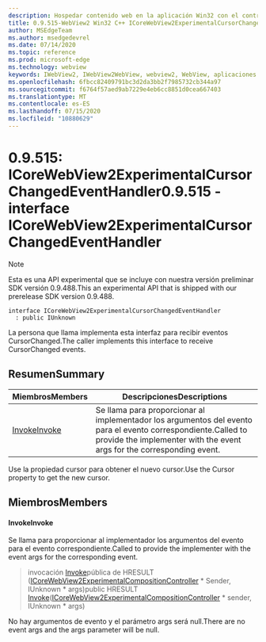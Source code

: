 ```yaml
---
description: Hospedar contenido web en la aplicación Win32 con el control Microsoft Edge WebView2
title: 0.9.515-WebView2 Win32 C++ ICoreWebView2ExperimentalCursorChangedEventHandler
author: MSEdgeTeam
ms.author: msedgedevrel
ms.date: 07/14/2020
ms.topic: reference
ms.prod: microsoft-edge
ms.technology: webview
keywords: IWebView2, IWebView2WebView, webview2, WebView, aplicaciones Win32, Win32, Edge, ICoreWebView2, ICoreWebView2Controller, control de explorador, HTML Edge
ms.openlocfilehash: 6fbcc82409791bc3d2da3bb2f7985732cb344a97
ms.sourcegitcommit: f6764f57aed9ab7229e4eb6cc8851d0cea667403
ms.translationtype: MT
ms.contentlocale: es-ES
ms.lasthandoff: 07/15/2020
ms.locfileid: "10880629"
---
```

# <span data-ttu-id="6fec7-104">0.9.515: ICoreWebView2ExperimentalCursorChangedEventHandler</span><span class="sxs-lookup"><span data-stu-id="6fec7-104">0.9.515 - interface ICoreWebView2ExperimentalCursorChangedEventHandler</span></span> 

> [!NOTE]
> <span data-ttu-id="6fec7-105">Esta es una API experimental que se incluye con nuestra versión preliminar SDK versión 0.9.488.</span><span class="sxs-lookup"><span data-stu-id="6fec7-105">This an experimental API that is shipped with our prerelease SDK version 0.9.488.</span></span>

```
interface ICoreWebView2ExperimentalCursorChangedEventHandler
  : public IUnknown
```

<span data-ttu-id="6fec7-106">La persona que llama implementa esta interfaz para recibir eventos CursorChanged.</span><span class="sxs-lookup"><span data-stu-id="6fec7-106">The caller implements this interface to receive CursorChanged events.</span></span>

## <span data-ttu-id="6fec7-107">Resumen</span><span class="sxs-lookup"><span data-stu-id="6fec7-107">Summary</span></span>

 <span data-ttu-id="6fec7-108">Miembros</span><span class="sxs-lookup"><span data-stu-id="6fec7-108">Members</span></span>                        | <span data-ttu-id="6fec7-109">Descripciones</span><span class="sxs-lookup"><span data-stu-id="6fec7-109">Descriptions</span></span>
--------------------------------|---------------------------------------------
[<span data-ttu-id="6fec7-110">Invoke</span><span class="sxs-lookup"><span data-stu-id="6fec7-110">Invoke</span></span>](#invoke) | <span data-ttu-id="6fec7-111">Se llama para proporcionar al implementador los argumentos del evento para el evento correspondiente.</span><span class="sxs-lookup"><span data-stu-id="6fec7-111">Called to provide the implementer with the event args for the corresponding event.</span></span>

<span data-ttu-id="6fec7-112">Use la propiedad cursor para obtener el nuevo cursor.</span><span class="sxs-lookup"><span data-stu-id="6fec7-112">Use the Cursor property to get the new cursor.</span></span>

## <span data-ttu-id="6fec7-113">Miembros</span><span class="sxs-lookup"><span data-stu-id="6fec7-113">Members</span></span>

#### <span data-ttu-id="6fec7-114">Invoke</span><span class="sxs-lookup"><span data-stu-id="6fec7-114">Invoke</span></span> 

<span data-ttu-id="6fec7-115">Se llama para proporcionar al implementador los argumentos del evento para el evento correspondiente.</span><span class="sxs-lookup"><span data-stu-id="6fec7-115">Called to provide the implementer with the event args for the corresponding event.</span></span>

> <span data-ttu-id="6fec7-116">invocación [Invoke](#invoke)pública de HRESULT ([ICoreWebView2ExperimentalCompositionController](icorewebview2experimentalcompositioncontroller.md) \* Sender, IUnknown \* args)</span><span class="sxs-lookup"><span data-stu-id="6fec7-116">public HRESULT [Invoke](#invoke)([ICoreWebView2ExperimentalCompositionController](icorewebview2experimentalcompositioncontroller.md) \* sender, IUnknown \* args)</span></span>

<span data-ttu-id="6fec7-117">No hay argumentos de evento y el parámetro args será null.</span><span class="sxs-lookup"><span data-stu-id="6fec7-117">There are no event args and the args parameter will be null.</span></span>

